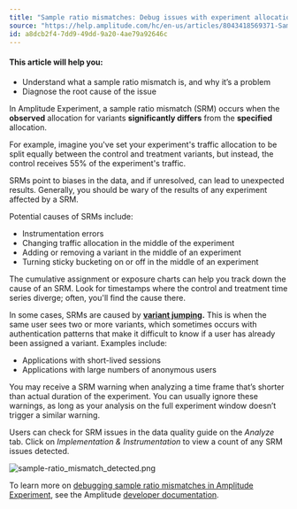 ```yaml
---
title: "Sample ratio mismatches: Debug issues with experiment allocations"
source: "https://help.amplitude.com/hc/en-us/articles/8043418569371-Sample-ratio-mismatches-Debug-issues-with-experiment-allocations"
id: a8dcb2f4-7dd9-49dd-9a20-4ae79a92646c
---
```


#### This article will help you:

* Understand what a sample ratio mismatch is, and why it’s a problem
* Diagnose the root cause of the issue

In Amplitude Experiment, a sample ratio mismatch (SRM) occurs when the **observed** allocation for variants **significantly differs** from the **specified** allocation. 

For example, imagine you've set your experiment's traffic allocation to be split equally between the control and treatment variants, but instead, the control receives 55% of the experiment's traffic. 

SRMs point to biases in the data, and if unresolved, can lead to unexpected results. Generally, you should be wary of the results of any experiment affected by a SRM.

Potential causes of SRMs include:

* Instrumentation errors
* Changing traffic allocation in the middle of the experiment
* Adding or removing a variant in the middle of an experiment
* Turning sticky bucketing on or off in the middle of an experiment

The cumulative assignment or exposure charts can help you track down the cause of an SRM. Look for timestamps where the control and treatment time series diverge; often, you'll find the cause there.

In some cases, SRMs are caused by **[variant jumping](https://www.docs.developers.amplitude.com/experiment/guides/troubleshooting/variant-jumping/).** This is when the same user sees two or more variants, which sometimes occurs with authentication patterns that make it difficult to know if a user has already been assigned a variant. Examples include: 

* Applications with short-lived sessions
* Applications with large numbers of anonymous users

You may receive a SRM warning when analyzing a time frame that’s shorter than actual duration of the experiment. You can usually ignore these warnings, as long as your analysis on the full experiment window doesn’t trigger a similar warning.

Users can check for SRM issues in the data quality guide on the *Analyze* tab. Click on *Implementation & Instrumentation* to view a count of any SRM issues detected. 

![sample-ratio_mismatch_detected.png](/output/img/advanced-techniques/sample-ratio-mismatch-detected-png.png)

To learn more on [debugging sample ratio mismatches in Amplitude Experiment](https://www.docs.developers.amplitude.com/experiment/guides/troubleshooting/sample-ratio-mismatch/), see the Amplitude [developer documentation](https://www.docs.developers.amplitude.com/experiment/guides/troubleshooting/sample-ratio-mismatch/ "https://www.docs.developers.amplitude.com/experiment/guides/troubleshooting/sample-ratio-mismatch/").
